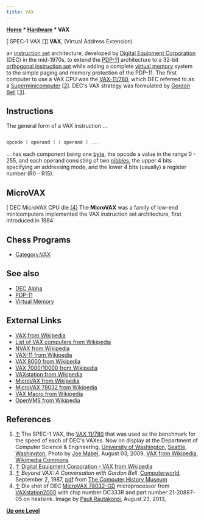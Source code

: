 ```yaml
---
title: VAX
---
```

**[Home](Home "Home") \* [Hardware](Hardware "Hardware") \* VAX**



[ SPEC-1 VAX <a id="cite-note-1" href="#cite-ref-1">[1]</a>
**VAX**, (Virtual Address Extension)  

an [instruction set](https://en.wikipedia.org/wiki/Instruction_set) architecture, developed by [Digital Equipment Corporation](Digital_Equipment_Corporation "Digital Equipment Corporation") (DEC) in the mid-1970s, to extend the [PDP-11](PDP-11 "PDP-11") architecture to a 32-bit [orthogonal instruction set](https://en.wikipedia.org/wiki/Orthogonal_instruction_set) while adding a complete [virtual memory](Memory#Virtual "Memory") system to the simple paging and memory protection of the PDP-11. 
The first computer to use a VAX CPU was the [VAX-11/780](https://en.wikipedia.org/wiki/VAX-11), which DEC referred to as a [Superminicomputer](https://en.wikipedia.org/wiki/Superminicomputer) <a id="cite-note-2" href="#cite-ref-2">[2]</a>. 
DEC's VAX strategy was formulated by [Gordon Bell](https://en.wikipedia.org/wiki/Gordon_Bell) <a id="cite-note-3" href="#cite-ref-3">[3]</a>. 



## Instructions


The general form of a VAX instruction ...




```C++

opcode [ operand ] [ operand ] ...

```

... has each component being one [byte](Byte "Byte"), the opcode a value in the range 0 - 255, and each operand consisting of two [nibbles](Nibble "Nibble"), the upper 4 bits specifying an addressing mode, and the lower 4 bits (usually) a register number (R0 - R15).




## MicroVAX


[ DEC MicroVAX CPU die <a id="cite-note-4" href="#cite-ref-4">[4]</a>
The **MicroVAX** was a family of low-end minicomputers implemented the VAX instruction set architecture, first introduced in 1984.



## Chess Programs


* [Category:VAX](Category:VAX "Category:VAX")


## See also


* [DEC Alpha](DEC_Alpha "DEC Alpha")
* [PDP-11](PDP-11 "PDP-11")
* [Virtual Memory](Memory#Virtual "Memory")


## External Links


* [VAX from Wikipedia](https://en.wikipedia.org/wiki/VAX)
* [List of VAX computers from Wikipedia](https://en.wikipedia.org/wiki/List_of_VAX_computers)
* [NVAX from Wikipedia](https://en.wikipedia.org/wiki/NVAX)
* [VAX-11 from Wikipedia](https://en.wikipedia.org/wiki/VAX-11)
* [VAX 8000 from Wikipedia](https://en.wikipedia.org/wiki/VAX_8000)
* [VAX 7000/10000 from Wikipedia](https://en.wikipedia.org/wiki/VAX_7000/10000)
* [VAXstation from Wikipedia](https://en.wikipedia.org/wiki/VAXstation)
* [MicroVAX from Wikipedia](https://en.wikipedia.org/wiki/MicroVAX)
* [MicroVAX 78032 from Wikipedia](https://en.wikipedia.org/wiki/MicroVAX_78032)
* [VAX Macro from Wikipedia](https://en.wikipedia.org/wiki/VAX_Macro)
* [OpenVMS from Wikipedia](https://en.wikipedia.org/wiki/OpenVMS)


## References


1. <a id="cite-ref-1" href="#cite-note-1">↑</a> The SPEC-1 VAX, the [VAX 11/780](https://en.wikipedia.org/wiki/VAX-11#VAX-11/780) that was used as the benchmark for the speed of each of DEC's VAXes. Now on display at the Department of Computer Science & Engineering, [University of Washington](https://en.wikipedia.org/wiki/University_of_Washington), [Seattle](https://en.wikipedia.org/wiki/Seattle), [Washington](https://en.wikipedia.org/wiki/Washington_(state)), Photo by [Joe Mabel](https://commons.wikimedia.org/wiki/User:Jmabel), August 03, 2009, [VAX from Wikipedia](https://en.wikipedia.org/wiki/VAX), [Wikimedia Commons](https://en.wikipedia.org/wiki/Wikimedia_Commons)
2. <a id="cite-ref-2" href="#cite-note-2">↑</a> [Digital Equipment Corporation - VAX from Wikipedia](https://en.wikipedia.org/wiki/Digital_Equipment_Corporation#VAX)
3. <a id="cite-ref-3" href="#cite-note-3">↑</a> *Beyond VAX: A Conversation with Gordon Bell*. [Computerworld](Computerworld "Computerworld"), September 2, 1987, [pdf](http://archive.computerhistory.org/resources/text/DEC/dec.bell.beyond_vax_a_conversation_with_gordon_bell.1987.102630347.pdf) from [The Computer History Museum](The_Computer_History_Museum "The Computer History Museum")
4. <a id="cite-ref-4" href="#cite-note-4">↑</a> Die shot of DEC [MicroVAX 78032-GD](https://en.wikipedia.org/wiki/MicroVAX_78032) microprocessor from [VAXstation2000](https://en.wikipedia.org/wiki/VAXstation#VAXstation_2000) with chip number DC333R and part number 21-20887-05 on heatsink. Image by [Pauli Rautakorpi](https://commons.wikimedia.org/wiki/User:Birdman86), August 23, 2013,

**[Up one Level](Hardware "Hardware")**







 
